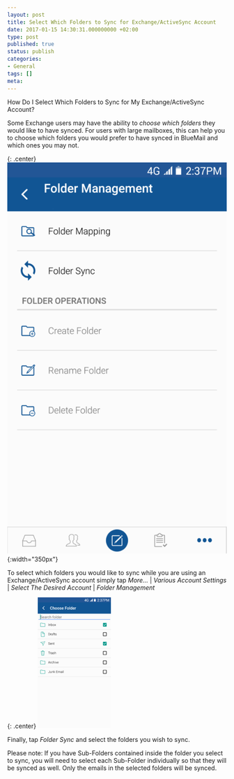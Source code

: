 ```yaml
---
layout: post
title: Select Which Folders to Sync for Exchange/ActiveSync Account
date: 2017-01-15 14:30:31.000000000 +02:00
type: post
published: true
status: publish
categories:
- General
tags: []
meta:
---
```


How Do I Select Which Folders to Sync for My Exchange/ActiveSync Account?

Some Exchange users may have the ability to *choose which folders* they would like to have synced. For users with large mailboxes, this can help you to choose which folders you would prefer to have synced in BlueMail and which ones you may not.

{: .center}
![Folder Management](/assets/FolderManagement-575x1024.png){:width="350px"}

To select which folders you would like to sync while you are using an Exchange/ActiveSync account simply tap *More...* \| *Various Account Settings* \| *Select The Desired Account* \| *Folder Management*

{: .center}
![Choose Folder](/assets/choose-folder-168x300.png)

Finally, tap *Folder Sync* and select the folders you wish to sync.

Please note: If you have Sub-Folders contained inside the folder you select to sync, you will need to select each Sub-Folder individually so that they will be synced as well. Only the emails in the selected folders will be synced.